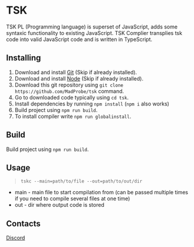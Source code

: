 # TSK

TSK PL (Programming language) is superset of JavaScript, adds some syntaxic functionality to existing JavaScript.
TSK Complier transplies tsk code into valid JavaScript code and is written in TypeScript.

## Installing
1. Download and install [Git](https://git-scm.com/downloads) (Skip if already installed).
2. Download and install [Node](https://nodejs.org/en/download/current/) (Skip if already installed).
3. Download this git repository using `git clone https://github.com/MadProbe/tsk` command.
4. Go to downloaded code typically using `cd tsk`.
5. Install dependencies by running `npm install` (`npm i` also works)
6. Build project using `npm run build`.
7. To install compiler write `npm run globalinstall`.

## Build
Build project using `npm run build`.

## Usage
> `tskc --main=path/to/file --out=path/to/out/dir`
* main - main file to start compilation from (can be passed multiple times if you need to compile several files at one time)
* out - dir where output code is stored

## Contacts
[Discord](https://discord.gg/5dPuBvZjjx)
